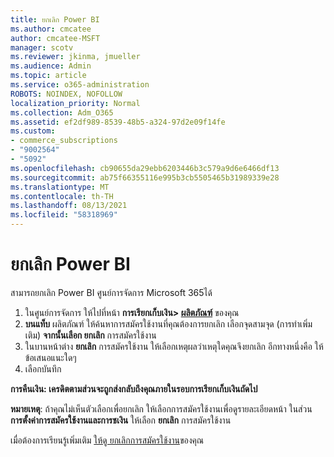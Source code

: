 ```yaml
---
title: ยกเลิก Power BI
ms.author: cmcatee
author: cmcatee-MSFT
manager: scotv
ms.reviewer: jkinma, jmueller
ms.audience: Admin
ms.topic: article
ms.service: o365-administration
ROBOTS: NOINDEX, NOFOLLOW
localization_priority: Normal
ms.collection: Adm_O365
ms.assetid: ef2df989-8539-48b5-a324-97d2e09f14fe
ms.custom:
- commerce_subscriptions
- "9002564"
- "5092"
ms.openlocfilehash: cb90655da29ebb6203446b3c579a9d6e6466df13
ms.sourcegitcommit: ab75f66355116e995b3cb5505465b31989339e28
ms.translationtype: MT
ms.contentlocale: th-TH
ms.lasthandoff: 08/13/2021
ms.locfileid: "58318969"
---
```

# <a name="cancel-power-bi"></a>ยกเลิก Power BI

สามารถยกเลิก Power BI ศูนย์การจัดการ Microsoft 365ได้

1. ในศูนย์การจัดการ ให้ไปที่หน้า **การเรียกเก็บเงิน> [ผลิตภัณฑ์](https://go.microsoft.com/fwlink/p/?linkid=842054)** ของคุณ
2. **บนแท็บ** ผลิตภัณฑ์ ให้ค้นหาการสมัครใช้งานที่คุณต้องการยกเลิก เลือกจุดสามจุด (การทําเพิ่มเติม) **จากนั้นเลือก ยกเลิก** การสมัครใช้งาน
3. ในบานหน้าต่าง **ยกเลิก** การสมัครใช้งาน ให้เลือกเหตุผลว่าเหตุใดคุณจึงยกเลิก อีกทางหนึ่งคือ ให้ข้อเสนอแนะใดๆ
4. เลือกบันทึก

**การคืนเงิน: เครดิตตามส่วนจะถูกส่งกลับถึงคุณภายในรอบการเรียกเก็บเงินถัดไป**

**หมายเหตุ**: ถ้าคุณไม่เห็นตัวเลือกเพื่อยกเลิก ให้เลือกการสมัครใช้งานเพื่อดูรายละเอียดหน้า ในส่วน **การตั้งค่าการสมัครใช้งานและการชเงิน** ให้เลือก **ยกเลิก** การสมัครใช้งาน

เมื่อต้องการเรียนรู้เพิ่มเติม [ให้ดู ยกเลิกการสมัครใช้งาน](https://docs.microsoft.com/microsoft-365/commerce/subscriptions/cancel-your-subscription)ของคุณ